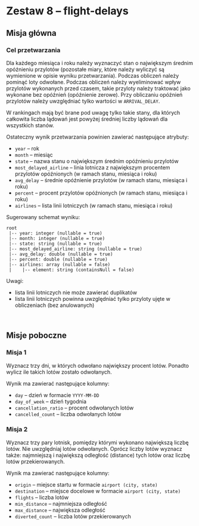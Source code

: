 # Zestaw 8 – flight-delays

## Misja główna

### Cel przetwarzania 

Dla każdego miesiąca i roku należy wyznaczyć stan o największym średnim opóźnieniu przylotów (pozostałe miary, które należy wyliczyć są wymienione w opisie wyniku przetwarzania). Podczas obliczeń należy pominąć loty odwołane. Podczas obliczeń należy wyeliminować wpływ przylotów wykonanych przed czasem, takie przyloty należy traktować jako wykonane bez opóźnień (opóźnienie zerowe). Przy obliczaniu opóźnień przylotów należy uwzględniać tylko wartości w `ARRIVAL_DELAY`. 

W rankingach mają być brane pod uwagę tylko takie stany, dla których całkowita liczba lądowań jest powyżej średniej liczby lądowań dla wszystkich stanów. 

Ostateczny wynik przetwarzania powinien zawierać następujące atrybuty: 
- `year` – rok
- `month` – miesiąc
- `state` – nazwa stanu o największym średnim opóźnieniu przylotów
- `most_delayed_airline` – linia lotnicza z największym procentem przylotów opóźnionych (w ramach stanu, miesiąca i roku)
- `avg_delay` – średnie opóźnienie przylotów (w ramach stanu, miesiąca i roku)
- `percent` – procent przylotów opóźnionych (w ramach stanu, miesiąca i roku)
- `airlines` – lista linii lotniczych (w ramach stanu, miesiąca i roku)

Sugerowany schemat wyniku:
```
root
 |-- year: integer (nullable = true)
 |-- month: integer (nullable = true)
 |-- state: string (nullable = true)
 |-- most_delayed_airline: string (nullable = true)
 |-- avg_delay: double (nullable = true)
 |-- percent: double (nullable = true)
 |-- airlines: array (nullable = false)
 |    |-- element: string (containsNull = false)
```

Uwagi:
- lista linii lotniczych nie może zawierać duplikatów 
- lista linii lotniczych powinna uwzględniać tylko przyloty ujęte w obliczeniach (bez anulowanych) 

 
## Misje poboczne 

### Misja 1

Wyznacz trzy dni, w których odwołano największy procent lotów. Ponadto wylicz ile takich lotów zostało odwołanych. 

Wynik ma zawierać następujące kolumny:
- `day` – dzień w formacie `YYYY-MM-DD`
- `day_of_week` – dzień tygodnia 
- `cancellation_ratio` – procent odwołanych lotów 
- `cancelled_count` – liczba odwołanych lotów 

### Misja 2

Wyznacz trzy pary lotnisk, pomiędzy którymi wykonano największą liczbę lotów. Nie uwzględniaj lotów odwołanych. Oprócz liczby lotów wyznacz także: najmniejszą i największą odległość (distance) tych lotów oraz liczbę lotów przekierowanych.

Wynik ma zawierać następujące kolumny:
- `origin` – miejsce startu w formacie `airport (city, state)`
- `destination` – miejsce docelowe w formacie `airport (city, state)`
- `flights` – liczba lotów 
- `min_distance` – najmniejsza odległość
- `max_distance` – największa odległość
- `diverted_count` – liczba lotów przekierowanych 
